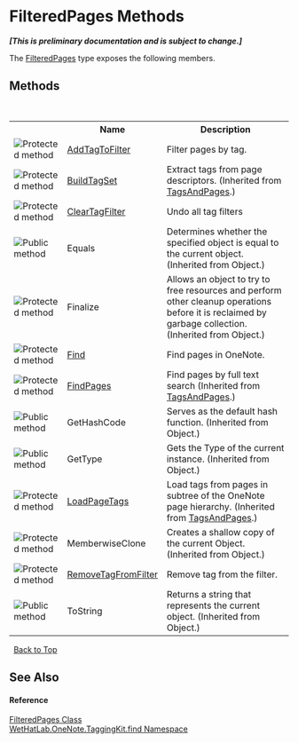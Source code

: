 # FilteredPages Methods
 _**\[This is preliminary documentation and is subject to change.\]**_

The <a href="7f546c1f-e562-e088-88e0-8a854b71cada.md">FilteredPages</a> type exposes the following members.


## Methods
&nbsp;<table><tr><th></th><th>Name</th><th>Description</th></tr><tr><td>![Protected method](media/protmethod.gif "Protected method")</td><td><a href="cb8c4aed-a513-a988-d5fc-421c16f0d060.md">AddTagToFilter</a></td><td>
Filter pages by tag.</td></tr><tr><td>![Protected method](media/protmethod.gif "Protected method")</td><td><a href="6752d31a-fedf-be25-bc58-daf2f362df41.md">BuildTagSet</a></td><td>
Extract tags from page descriptors.
 (Inherited from <a href="55690233-0343-b962-e73d-0385d0bc7865.md">TagsAndPages</a>.)</td></tr><tr><td>![Protected method](media/protmethod.gif "Protected method")</td><td><a href="4a14654d-77e7-b819-4670-bcb37abbac1b.md">ClearTagFilter</a></td><td>
Undo all tag filters</td></tr><tr><td>![Public method](media/pubmethod.gif "Public method")</td><td>Equals</td><td>
Determines whether the specified object is equal to the current object.
 (Inherited from Object.)</td></tr><tr><td>![Protected method](media/protmethod.gif "Protected method")</td><td>Finalize</td><td>
Allows an object to try to free resources and perform other cleanup operations before it is reclaimed by garbage collection.
 (Inherited from Object.)</td></tr><tr><td>![Protected method](media/protmethod.gif "Protected method")</td><td><a href="4349dc95-f94f-500a-b6ee-38dbd7d3a137.md">Find</a></td><td>
Find pages in OneNote.</td></tr><tr><td>![Protected method](media/protmethod.gif "Protected method")</td><td><a href="9b447b15-be84-7245-5832-f2935c048850.md">FindPages</a></td><td>
Find pages by full text search
 (Inherited from <a href="55690233-0343-b962-e73d-0385d0bc7865.md">TagsAndPages</a>.)</td></tr><tr><td>![Public method](media/pubmethod.gif "Public method")</td><td>GetHashCode</td><td>
Serves as the default hash function.
 (Inherited from Object.)</td></tr><tr><td>![Public method](media/pubmethod.gif "Public method")</td><td>GetType</td><td>
Gets the Type of the current instance.
 (Inherited from Object.)</td></tr><tr><td>![Protected method](media/protmethod.gif "Protected method")</td><td><a href="b802a68e-5fa3-3ede-b373-27ff320361e6.md">LoadPageTags</a></td><td>
Load tags from pages in subtree of the OneNote page hierarchy.
 (Inherited from <a href="55690233-0343-b962-e73d-0385d0bc7865.md">TagsAndPages</a>.)</td></tr><tr><td>![Protected method](media/protmethod.gif "Protected method")</td><td>MemberwiseClone</td><td>
Creates a shallow copy of the current Object.
 (Inherited from Object.)</td></tr><tr><td>![Protected method](media/protmethod.gif "Protected method")</td><td><a href="5e5be696-bac3-5c97-a424-00556fee4841.md">RemoveTagFromFilter</a></td><td>
Remove tag from the filter.</td></tr><tr><td>![Public method](media/pubmethod.gif "Public method")</td><td>ToString</td><td>
Returns a string that represents the current object.
 (Inherited from Object.)</td></tr></table>&nbsp;
<a href="#filteredpages-methods">Back to Top</a>

## See Also


#### Reference
<a href="7f546c1f-e562-e088-88e0-8a854b71cada.md">FilteredPages Class</a><br /><a href="0e3a8efd-07d2-1709-b1cd-709153222081.md">WetHatLab.OneNote.TaggingKit.find Namespace</a><br />
